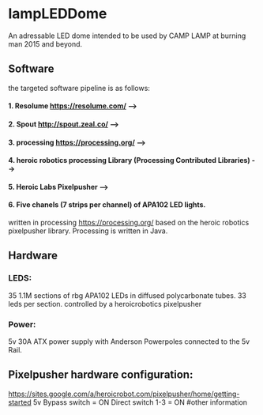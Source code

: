 # lampLEDDome
An adressable LED dome intended to be used by CAMP LAMP at burning man 2015 and beyond.

## Software
the targeted software pipeline is as follows:
#### 1. Resolume <https://resolume.com/> --> 
#### 2. Spout <http://spout.zeal.co/> --> 
#### 3. processing <https://processing.org/> -->
#### 4. heroic robotics processing Library (Processing Contributed Libraries) -->
#### 5. Heroic Labs Pixelpusher -->
#### 6. Five chanels (7 strips per channel) of APA102 LED lights.
written in processing <https://processing.org/> based on the heroic robotics pixelpusher library.
Processing is written in Java.

## Hardware
### LEDS:
35 1.1M sections of rbg APA102 LEDs in diffused polycarbonate tubes.
33 leds per section.
controlled by a heroicrobotics pixelpusher

### Power:
5v 30A ATX power supply with Anderson Powerpoles connected to the 5v Rail.

## Pixelpusher hardware configuration:
<https://sites.google.com/a/heroicrobot.com/pixelpusher/home/getting-started>
5v Bypass switch = ON
Direct switch 1-3 = ON
#other information
